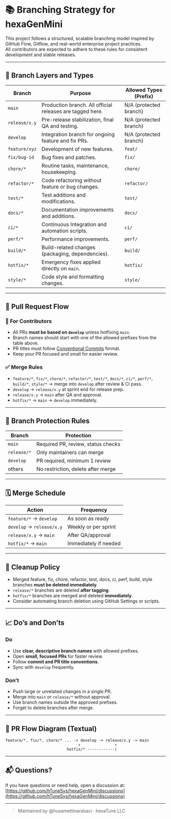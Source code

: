 <!--
SPDX-FileCopyrightText: 2025 hexaTune LLC
SPDX-License-Identifier: MIT
-->

# 📚 Branching Strategy for hexaGenMini

This project follows a structured, scalable branching model inspired by GitHub Flow, Gitflow, and real-world enterprise project practices.  
All contributors are expected to adhere to these rules for consistent development and stable releases.

---

## 🔱 Branch Layers and Types

| Branch             | Purpose                                               | Allowed Types (Prefix)                           |
|--------------------|-----------------------------------------------------|-------------------------------------------------|
| `main`             | Production branch. All official releases are tagged here. | N/A (protected branch)                         |
| `release/x.y`      | Pre-release stabilization, final QA and testing.    | N/A (protected branch)                                      |
| `develop`          | Integration branch for ongoing feature and fix PRs. | N/A (protected branch)                          |
| `feature/xyz`      | Development of new features.                         | `feat/`                                        |
| `fix/bug-id`       | Bug fixes and patches.                               | `fix/`                                         |
| `chore/*`          | Routine tasks, maintenance, housekeeping.           | `chore/`                                       |
| `refactor/*`       | Code refactoring without feature or bug changes.    | `refactor/`                                    |
| `test/*`           | Test additions and modifications.                    | `test/`                                        |
| `docs/*`           | Documentation improvements and additions.            | `docs/`                                        |
| `ci/*`             | Continuous Integration and automation scripts.       | `ci/`                                          |
| `perf/*`           | Performance improvements.                            | `perf/`                                        |
| `build/*`          | Build-related changes (packaging, dependencies).     | `build/`                                       |
| `hotfix/*`         | Emergency fixes applied directly on `main`.          | `hotfix/`                                      |
| `style/*`          | Code style and formatting changes.                   | `style/`                                       |

---

## 🔄 Pull Request Flow

### 🔁 For Contributors

- All PRs **must be based on `develop`** unless hotfixing `main`.
- Branch names should start with one of the allowed prefixes from the table above.
- PR titles must follow [Conventional Commits](https://www.conventionalcommits.org/) format.
- Keep your PR focused and small for easier review.

### ✅ Merge Rules

- `feature/*`, `fix/*`, `chore/*`, `refactor/*`, `test/*`, `docs/*`, `ci/*`, `perf/*`, `build/*`, `style/*` → merge into `develop` after review & CI pass.
- `develop` → `release/x.y` at sprint end for release prep.
- `release/x.y` → `main` after QA and approval.
- `hotfix/*` → `main` → `develop` immediately.

---

## 🔐 Branch Protection Rules

| Branch       | Protection                              |
|--------------|----------------------------------------|
| `main`       | Required PR, review, status checks      |
| `release/*`  | Only maintainers can merge              |
| `develop`    | PR required, minimum 1 review           |
| others       | No restriction, delete after merge      |

---

## 🗓️ Merge Schedule

| Action                      | Frequency            |
|-----------------------------|----------------------|
| `feature/*` → `develop`     | As soon as ready     |
| `develop` → `release/x.y`   | Weekly or per sprint |
| `release/x.y` → `main`      | After QA/approval    |
| `hotfix/*` → `main`         | Immediately if needed|

---

## 🧹 Cleanup Policy

- Merged feature, fix, chore, refactor, test, docs, ci, perf, build, style branches **must be deleted immediately**.
- `release/*` branches are deleted **after tagging**.
- `hotfix/*` branches are merged and deleted **immediately**.
- Consider automating branch deletion using GitHub Settings or scripts.

---

## 📈 Do’s and Don’ts

### Do

- Use **clear, descriptive branch names** with allowed prefixes.
- Open **small, focused PRs** for faster review.
- Follow **commit and PR title conventions**.
- Sync with `develop` frequently.

### Don’t

- Push large or unrelated changes in a single PR.
- Merge into `main` or `release/*` without approval.
- Use branch names outside the approved prefixes.
- Forget to delete branches after merge.

---

## 🔄 PR Flow Diagram (Textual)

```text
feature/*, fix/*, chore/* ... -> develop -> release/x.y -> main
                                ↑               ↑
                           hotfix/* ------------|
```

---

## 📬 Questions?

If you have questions or need help, open a discussion at:  
[https://github.com/hTuneSys/hexaGenMini/discussions](https://github.com/hTuneSys/hexaGenMini/discussions)

---

> Maintained by @husamettinarabaci · hexaTune LLC
